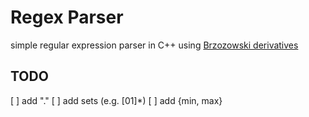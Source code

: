 # Regex Parser
simple regular expression parser in C++ using [Brzozowski derivatives](https://en.wikipedia.org/wiki/Brzozowski_derivative)

## TODO
[ ] add "." 
[ ] add sets (e.g. \[01\]*)
[ ] add {min, max} 